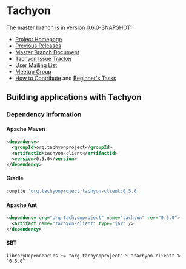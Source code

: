 Tachyon
=======

The master branch is in version 0.6.0-SNAPSHOT:

- [Project Homepage](https://www.alluxio.org)
- [Previous Releases](https://github.com/amplab/tachyon/tags)
- [Master Branch Document](https://www.alluxio.org)
- [Tachyon Issue Tracker](https://tachyon.atlassian.net/browse/TACHYON)
- [User Mailing List](https://groups.google.com/forum/?fromgroups#!forum/tachyon-users)
- [Meetup Group](https://www.meetup.com/Tachyon)
- [How to Contribute](https://www.alluxio.org) and
[Beginner's Tasks](https://tachyon.atlassian.net/issues/?jql=project%20%3D%20TACHYON%20AND%20labels%20%3D%20Beginner)


## Building applications with Tachyon

### Dependency Information

#### Apache Maven
```xml
<dependency>
  <groupId>org.tachyonproject</groupId>
  <artifactId>tachyon-client</artifactId>
  <version>0.5.0</version>
</dependency>
```

#### Gradle

```groovy
compile 'org.tachyonproject:tachyon-client:0.5.0'
```

#### Apache Ant
```xml
<dependency org="org.tachyonproject" name="tachyon" rev="0.5.0">
  <artifact name="tachyon-client" type="jar" />
</dependency>
```

#### SBT
```
libraryDependencies += "org.tachyonproject" % "tachyon-client" % "0.5.0"
```
